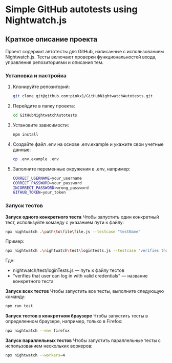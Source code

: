 # Simple GitHub autotests using Nightwatch.js

## Краткое описание проекта

Проект содержит автотесты для GitHub, написанные с использованием Nightwatch.js. Тесты включают проверки функциональностей входа, управления репозиториями и описания тем.

### Установка и настройка

1. Клонируйте репозиторий:
   ```bash
   git clone git@github.com:pinkx1/GitHubNightwatchAutotests.git
2. Перейдите в папку проекта:
   ```bash 
   cd GitHubNightwatchAutotests
3. Установите зависимости:
    ```bash 
   npm install
4. Создайте файл .env на основе .env.example и укажите свои учетные данные:
   ```bash 
   cp .env.example .env
5. Заполните переменные окружения в .env, например:
   ```bash 
   CORRECT_USERNAME=your_username
   CORRECT_PASSWORD=your_password
   INCORRECT_PASSWORD=wrong_password
   GITHUB_TOKEN=your_token

### Запуск тестов

**Запуск одного конкретного теста**
Чтобы запустить один конкретный тест, используйте команду с указанием пути к файлу:
```bash 
npx nightwatch .\path\to\file\file.js --testcase "testName"
```
Пример:
```bash 
npx nightwatch .\nightwatch\test\loginTests.js --testcase "verifies that user can log in with valid credentials"
````
Где:
- nightwatch/test/loginTests.js — путь к файлу тестов
- "verifies that user can log in with valid credentials" — название конкретного теста

**Запуск всех тестов**
Чтобы запустить все тесты, выполните следующую команду:
```bash 
npm run test
```

**Запуск тестов в конкретном браузере**
Чтобы запустить тесты в определенном браузере, например, только в Firefox:
```bash 
npx nightwatch --env firefox
```

**Запуск параллельных тестов**
Чтобы запустить параллельные тесты с использованием нескольких воркеров:
```bash 
npx nightwatch --workers=4
```
